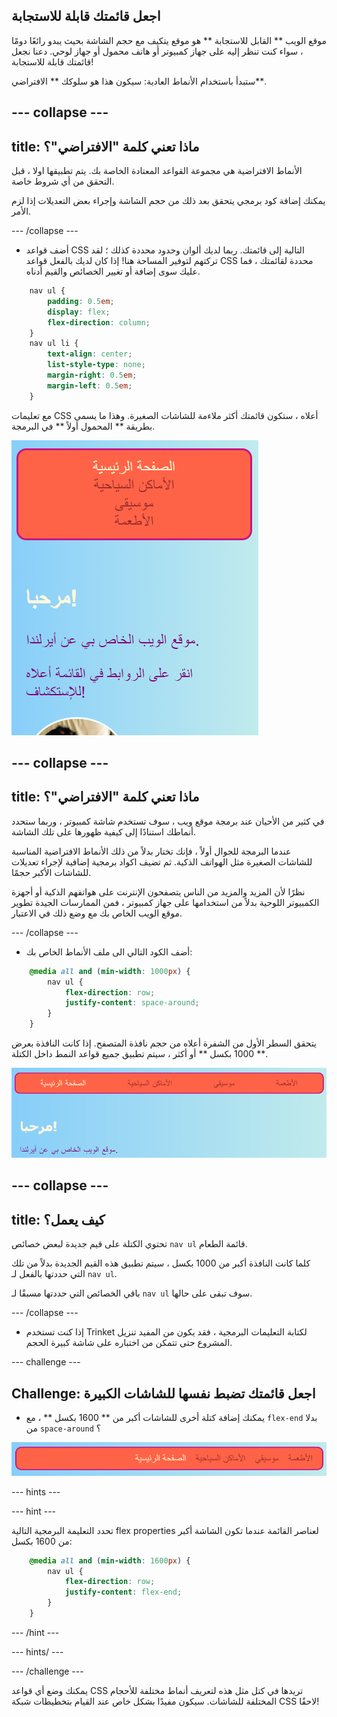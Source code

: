 ## اجعل قائمتك قابلة للاستجابة

موقع الويب ** القابل للاستجابة ** هو موقع يتكيف مع حجم الشاشة بحيث يبدو رائعًا دومًا ، سواء كنت تنظر إليه على جهاز كمبيوتر أو هاتف محمول أو جهاز لوحي. دعنا نجعل قائمتك قابلة للاستجابة!

ستبدأ باستخدام الأنماط العادية: سيكون هذا هو سلوكك ** الافتراضي**.

## \--- collapse \---

## title: ماذا تعني كلمة "الافتراضي"؟

الأنماط الافتراضية هي مجموعة القواعد المعتادة الخاصة بك. يتم تطبيقها اولا ، قبل التحقق من أي شروط خاصة.

يمكنك إضافة كود برمجي يتحقق بعد ذلك من حجم الشاشة وإجراء بعض التعديلات إذا لزم الأمر.

\--- /collapse \---

+ أضف قواعد CSS التالية إلى قائمتك. ربما لديك ألوان وحدود محددة كذلك ؛ لقد تركتهم لتوفير المساحة هنا! إذا كان لديك بالفعل قواعد CSS محددة لقائمتك ، فما عليك سوى إضافة أو تغيير الخصائص والقيم أدناه.

```css
    nav ul {
        padding: 0.5em;
        display: flex;
        flex-direction: column;
    }
    nav ul li {
        text-align: center; 
        list-style-type: none;
        margin-right: 0.5em;
        margin-left: 0.5em;
    }
```

مع تعليمات CSS أعلاه ، ستكون قائمتك أكثر ملاءمة للشاشات الصغيرة. وهذا ما يسمى بطريقة ** المحمول أولاً ** في البرمجة.

![عناصر القائمة مكدسة عموديا على شاشة صغيرة](images/responsiveMenuMobile.png)

## \--- collapse \---

## title: ماذا تعني كلمة "الافتراضي"؟

في كثير من الأحيان عند برمجة موقع ويب ، سوف تستخدم شاشة كمبيوتر ، وربما ستحدد أنماطك استنادًا إلى كيفية ظهورها على تلك الشاشة.

عندما البرمجة للجوال أولاً ، فإنك تختار بدلاً من ذلك الأنماط الافتراضية المناسبة للشاشات الصغيرة مثل الهواتف الذكية. ثم تضيف اكواد برمجية إضافية لإجراء تعديلات للشاشات الأكبر حجمًا.

نظرًا لأن المزيد والمزيد من الناس يتصفحون الإنترنت على هواتفهم الذكية أو أجهزة الكمبيوتر اللوحية بدلاً من استخدامها على جهاز كمبيوتر ، فمن الممارسات الجيدة تطوير موقع الويب الخاص بك مع وضع ذلك في الاعتبار.

\--- /collapse \---

+ أضف الكود التالي الى ملف الأنماط الخاص بك:

```css
    @media all and (min-width: 1000px) {
        nav ul {
            flex-direction: row;
            justify-content: space-around;
        }
    }
```

يتحقق السطر الأول من الشفرة أعلاه من حجم نافذة المتصفح. إذا كانت النافذة بعرض ** 1000 بكسل ** أو أكثر ، سيتم تطبيق جميع قواعد النمط داخل الكتلة.

![عناصر القائمة متباعدة بالتساوي عبر سطر واحد على شاشة أوسع](images/responsiveMenuMedium.png)

## \--- collapse \---

## title: كيف يعمل؟

تحتوي الكتلة على قيم جديدة لبعض خصائص ` nav ul ` قائمة الطعام.

كلما كانت النافذة أكبر من 1000 بكسل ، سيتم تطبيق هذه القيم الجديدة بدلاً من تلك التي حددتها بالفعل لـ ` nav ul `.

باقي الخصائص التي حددتها مسبقًا لـ ` nav ul ` سوف تبقى على حالها.

\--- /collapse \---

+ إذا كنت تستخدم Trinket لكتابة التعليمات البرمجية ، فقد يكون من المفيد تنزيل المشروع حتى تتمكن من اختباره على شاشة كبيرة الحجم.

\--- challenge \---

## Challenge: اجعل قائمتك تضبط نفسها للشاشات الكبيرة

+ يمكنك إضافة كتلة أخرى للشاشات أكبر من ** 1600 بكسل ** ، مع ` flex-end ` بدلا من ` space-around ` ؟

![عناصر القائمة إلى اليمين على شاشة عريضة](images/responsiveMenuWide.png)

\--- hints \---

\--- hint \---

تحدد التعليمة البرمجية التالية flex properties لعناصر القائمة عندما تكون الشاشة أكبر من 1600 بكسل:

```css
    @media all and (min-width: 1600px) {
        nav ul {
            flex-direction: row;
            justify-content: flex-end;
        }
    }  
```

\--- /hint \---

\--- hints/ \---

\--- /challenge \---

يمكنك وضع أي قواعد CSS تريدها في كتل مثل هذه لتعريف أنماط مختلفة للأحجام المختلفة للشاشات. سيكون مفيدًا بشكل خاص عند القيام بتخطيطات شبكة CSS لاحقًا!